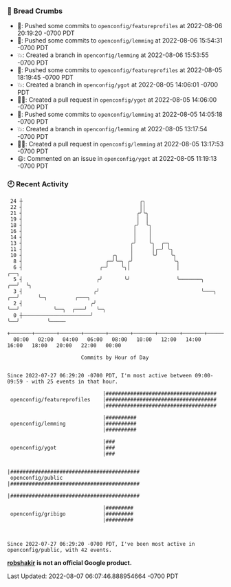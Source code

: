 ### 🍞 Bread Crumbs

 * 🚢: Pushed some commits to `openconfig/featureprofiles` at 2022-08-06 20:19:20 -0700 PDT
 * 🚢: Pushed some commits to `openconfig/lemming` at 2022-08-06 15:54:31 -0700 PDT
 * 💥: Created a branch in `openconfig/lemming` at 2022-08-06 15:53:55 -0700 PDT
 * 🚢: Pushed some commits to `openconfig/featureprofiles` at 2022-08-05 18:19:45 -0700 PDT
 * 💥: Created a branch in `openconfig/ygot` at 2022-08-05 14:06:01 -0700 PDT
 * ✍🏼: Created a pull request in `openconfig/ygot` at 2022-08-05 14:06:00 -0700 PDT
 * 🚢: Pushed some commits to `openconfig/lemming` at 2022-08-05 14:05:18 -0700 PDT
 * 💥: Created a branch in `openconfig/lemming` at 2022-08-05 13:17:54 -0700 PDT
 * ✍🏼: Created a pull request in `openconfig/lemming` at 2022-08-05 13:17:53 -0700 PDT
 * 😃: Commented on an issue in `openconfig/ygot` at 2022-08-05 11:19:13 -0700 PDT

### 🕘 Recent Activity
```
 24 ┼                                      ╭╮
 22 ┤                                      ││
 21 ┤                                     ╭╯╰╮
 19 ┤                                     │  │
 18 ┤                                    ╭╯  ╰╮
 16 ┤                                    │    │
 14 ┤                                    │    │
 13 ┤                                   ╭╯    ╰╮  ╭─╮
 11 ┤                                   │      │╭─╯ ╰╮
 10 ┤                             ╭╮    │      ╰╯    ╰╮
  8 ┤                           ╭─╯╰─╮ ╭╯             ╰╮
  6 ┤                         ╭─╯    ╰╮│               │                    ╭──╮
  5 ┤                        ╭╯       ╰╯               ╰───────╮         ╭──╯  ╰╮
  3 ┤                       ╭╯                                 ╰───╮  ╭──╯      ╰─╮         ╭───╮
  2 ┤                      ╭╯                                      ╰──╯           ╰──╮  ╭───╯   ╰─╮
  0 ┼──────────────────────╯                                                         ╰──╯         ╰─────
    +───────+───────+───────+───────+───────+───────+───────+───────+───────+───────+───────+───────+────
  00:00   02:00   04:00   06:00   08:00   10:00   12:00   14:00   16:00   18:00   20:00   22:00   00:00   

						Commits by Hour of Day


Since 2022-07-27 06:29:20 -0700 PDT, I'm most active between 09:00-09:59 - with 25 events in that hour.

```



```
                               |####################################
 openconfig/featureprofiles    |####################################
                               |####################################

                               |##########
 openconfig/lemming            |##########
                               |##########

                               |###
 openconfig/ygot               |###
                               |###

                               |##########################################
 openconfig/public             |##########################################
                               |##########################################

                               |#########
 openconfig/gribigo            |#########
                               |#########



Since 2022-07-27 06:29:20 -0700 PDT, I've been most active in openconfig/public, with 42 events.

```
**[robshakir](mailto:robjs@google.com) is not an official Google product.**  


Last Updated: 2022-08-07 06:07:46.888954664 -0700 PDT
